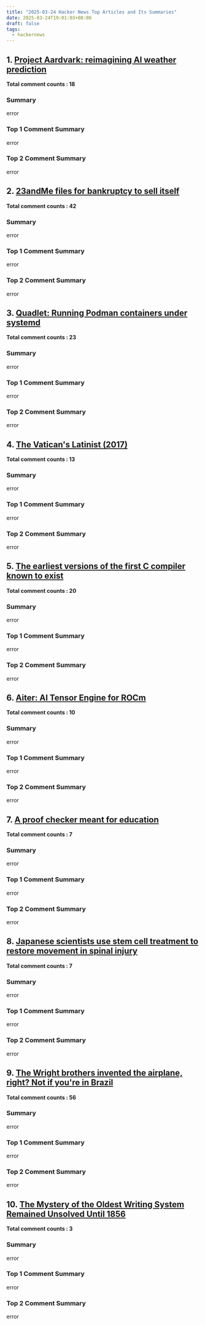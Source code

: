 ```yaml
---
title: "2025-03-24 Hacker News Top Articles and Its Summaries"
date: 2025-03-24T19:01:03+08:06
draft: false
tags:
  - hackernews
---
```


## 1. [Project Aardvark: reimagining AI weather prediction](https://news.ycombinator.com/item?id=43456723)

**Total comment counts : 18**

### Summary

 error

### Top 1 Comment Summary

 error

### Top 2 Comment Summary

 error

## 2. [23andMe files for bankruptcy to sell itself](https://news.ycombinator.com/item?id=43457666)

**Total comment counts : 42**

### Summary

 error

### Top 1 Comment Summary

 error

### Top 2 Comment Summary

 error

## 3. [Quadlet: Running Podman containers under systemd](https://news.ycombinator.com/item?id=43456934)

**Total comment counts : 23**

### Summary

 error

### Top 1 Comment Summary

 error

### Top 2 Comment Summary

 error

## 4. [The Vatican's Latinist (2017)](https://news.ycombinator.com/item?id=43457202)

**Total comment counts : 13**

### Summary

 error

### Top 1 Comment Summary

 error

### Top 2 Comment Summary

 error

## 5. [The earliest versions of the first C compiler known to exist](https://news.ycombinator.com/item?id=43433030)

**Total comment counts : 20**

### Summary

 error

### Top 1 Comment Summary

 error

### Top 2 Comment Summary

 error

## 6. [Aiter: AI Tensor Engine for ROCm](https://news.ycombinator.com/item?id=43451968)

**Total comment counts : 10**

### Summary

 error

### Top 1 Comment Summary

 error

### Top 2 Comment Summary

 error

## 7. [A proof checker meant for education](https://news.ycombinator.com/item?id=43434503)

**Total comment counts : 7**

### Summary

 error

### Top 1 Comment Summary

 error

### Top 2 Comment Summary

 error

## 8. [Japanese scientists use stem cell treatment to restore movement in spinal injury](https://news.ycombinator.com/item?id=43459264)

**Total comment counts : 7**

### Summary

 error

### Top 1 Comment Summary

 error

### Top 2 Comment Summary

 error

## 9. [The Wright brothers invented the airplane, right? Not if you're in Brazil](https://news.ycombinator.com/item?id=43442588)

**Total comment counts : 56**

### Summary

 error

### Top 1 Comment Summary

 error

### Top 2 Comment Summary

 error

## 10. [The Mystery of the Oldest Writing System Remained Unsolved Until 1856](https://news.ycombinator.com/item?id=43452233)

**Total comment counts : 3**

### Summary

 error

### Top 1 Comment Summary

 error

### Top 2 Comment Summary

 error

